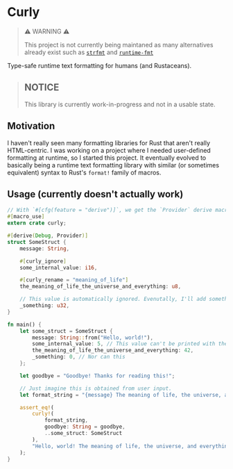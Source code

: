 # Curly

> :warning: WARNING :warning:
>
> This project is not currently being maintaned as many alternatives already
> exist such as [`strfmt`](https://crates.io/crates/strfmt) and
> [`runtime-fmt`](https://crates.io/crates/runtime-fmt)


Type-safe runtime text formatting for humans (and Rustaceans).

> ## NOTICE
> 
> This library is currently work-in-progress and not in a usable state.

## Motivation

I haven't really seen many formatting libraries for Rust that aren't really HTML-centric. I was working on a project where I needed user-defined formatting at runtime, so I started this project. It eventually evolved to basically being a runtime text formatting library with similar (or sometimes equivalent) syntax to Rust's `format!` family of macros.

## Usage (currently doesn't actually work)

```rust
// With `#[cfg(feature = "derive")]`, we get the `Provider` derive macro
#[macro_use]
extern crate curly;

#[derive(Debug, Provider)]
struct SomeStruct {
    message: String,

    #[curly_ignore]
    some_internal_value: i16,

    #[curly_rename = "meaning_of_life"]
    the_meaning_of_life_the_universe_and_everything: u8,

    // This value is automatically ignored. Evenutally, I'll add something like `#[curly_include]` that automatically unignores it.
    _something: u32,
}

fn main() {
    let some_struct = SomeStruct {
        message: String::from("Hello, world!"),
        some_internal_value: 5, // This value can't be printed with the formatter
        the_meaning_of_life_the_universe_and_everything: 42,
        _something: 0, // Nor can this
    };

    let goodbye = "Goodbye! Thanks for reading this!";

    // Just imagine this is obtained from user input.
    let format_string = "{message} The meaning of life, the universe, and everything is {meaning_of_life}. {goodbye}";

    assert_eq!(
        curly!(
            format_string,
            goodbye: String = goodbye,
            ..some_struct: SomeStruct
        ),
        "Hello, world! The meaning of life, the universe, and everything is 42. Goodbye! Thanks for reading this!"
    );
}
```
